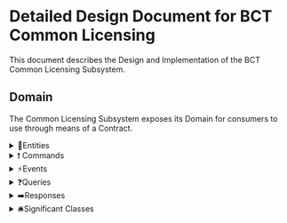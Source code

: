 Detailed Design Document for BCT Common Licensing
=================================================

This document describes the Design and Implementation of the BCT Common
Licensing Subsystem.

Domain
------

The Common Licensing Subsystem exposes its Domain for consumers to use
through means of a Contract.

<details>

<summary>🧱Entities</summary>

  -----------------------------------------------------------------------------------------------------------------------------------------
  Entity Name                                                                                           Description
  ----------------------------------------------------------------------------------------------------- -----------------------------------
  [**BaseLicense**](../src/Bct.Common.Licensing.Contract/Entities/BaseLicense.cs)                       Base class inherited by the
                                                                                                        following entities:
                                                                                                        `DeviceLicense`, `FeatureLicense`
                                                                                                        and `TokenLicense`

  [DeviceLicense](../src/Bct.Common.Licensing.Contract/Entities/DeviceLicense.cs)                       Represents a Device License.

  [FeatureLicense](../src/Bct.Common.Licensing.Contract/Entities/FeatureLicense.cs)                     Represents a Feature License.

  [TokenLicense](../src/Bct.Common.Licensing.Contract/Entities/TokenLicense.cs)                         Represents a Token License.

  [DeviceLicenseAllocation](../src/Bct.Common.Licensing.Contract/Entities/DeviceLicenseAllocation.cs)   Represents allocations of devices
                                                                                                        of a Device License.

  [TokenGracePeriod](../src/Bct.Common.Licensing.Contract/Entities/TokenGracePeriod.cs)                 Represents a grace period on a
                                                                                                        Token License.
  -----------------------------------------------------------------------------------------------------------------------------------------

</details>
<details>

<summary>❗ Commands</summary>

  -------------------------------------------------------------------------------------------------------------------------------------------------
  Command Name                                                                                                  Description
  ------------------------------------------------------------------------------------------------------------- -----------------------------------
  [AllocateLicenseToDevice](../src/Bct.Common.Licensing.Contract/Commands/AllocateLicenseToDevice.cs)           Attempts to create a
                                                                                                                `DeviceLicenseAllocation`,
                                                                                                                consuming allocations from a
                                                                                                                `DeviceLicense`.

  [**BaseCommand**](../src/Bct.Common.Licensing.Contract/Commands/BaseCommand.cs)                               Base Command inherited by all
                                                                                                                commands in the Contract.

  [**BaseCreateLicenseCommand**](../src/Bct.Common.Licensing.Contract/Commands/BaseLicenseCreationCommand.cs)   Base Command inherited by the
                                                                                                                following commands:
                                                                                                                `CreateDeviceLicense`,
                                                                                                                `CreateTokenLicense` and
                                                                                                                `CreateTokenLicense`.

  [ConsumeTokens](../src/Bct.Common.Licensing.Contract/Commands/ConsumeTokens.cs)                               Consumes Tokens from a
                                                                                                                `TokenLicense`.

  [CreateDeviceLicense](../src/Bct.Common.Licensing.Contract/Commands/CreateDeviceLicense.cs)                   Creates a `DeviceLicense` in the
                                                                                                                system.

  [CreateFeatureLicense](../src/Bct.Common.Licensing.Contract/Commands/CreateFeatureLicense.cs)                 Creates a `FeatureLicense` in the
                                                                                                                system.

  [CreateTokenLicense](../src/Bct.Common.Licensing.Contract/Commands/CreateTokenLicense.cs)                     Creates a `TokenLicense` in the
                                                                                                                system.

  [DeleteLicense](../src/Bct.Common.Licensing.Contract/Commands/DeleteLicense.cs)                               Deletes any license from the
                                                                                                                system.

  [SetAvailableTokensValue](../src/Bct.Common.Licensing.Contract/Commands/SetAvailableTokensValue.cs)           Sets the available tokens value of
                                                                                                                a `TokenLicense` entity.

  [SetIsEnabledValue](../src/Bct.Common.Licensing.Contract/Commands/SetIsEnabledValue.cs)                       Sets the IsEnabled value of a
                                                                                                                `FeatureLicense` in the system.

  [SetMaximumAllocationsValue](../src/Bct.Common.Licensing.Contract/Commands/SetMaximumAllocationsValue.cs)     Sets the maximum number of
                                                                                                                allocations of a `DeviceLicense` in
                                                                                                                the system.

  [SetTokenGracePeriod](../src/Bct.Common.Licensing.Contract/Commands/SetTokenGracePeriod.cs).                  Sets the time in days that a grace
                                                                                                                period may last as well as maximum
                                                                                                                token value that can be used during
                                                                                                                grace period.
  -------------------------------------------------------------------------------------------------------------------------------------------------

</details>
<details>

<summary>⚡Events</summary>

  ---------------------------------------------------------------------------------------------------------------------------------------------------
  Event Name                                                                                                      Description
  --------------------------------------------------------------------------------------------------------------- -----------------------------------
  [AvailableTokensValueUpdated](../src/Bct.Common.Licensing.Contract/Events/AvailableTokensValueUpdated.cs)       The system emits this event when
                                                                                                                  the Available Tokens value of a
                                                                                                                  `TokenLicense` is updated.

  [**BaseLicensingEvent**](../src/Bct.Common.Licensing.Contract/Events/BaseLicensingEvent.cs)                     Base Event inherited by all events
                                                                                                                  in the Contract.

  [DeviceLicenseCreated](../src/Bct.Common.Licensing.Contract/Events/DeviceLicenseCreated.cs)                     The system emits this event when a
                                                                                                                  new `DeviceLicense` is created.

  [FeatureLicenseCreated](../src/Bct.Common.Licensing.Contract/Events/FeatureLicenseCreated.cs)                   The system emits this event when a
                                                                                                                  new `FeatureLicense` is created.

  [IsEnabledValueUpdated](../src/Bct.Common.Licensing.Contract/Events/IsEnabledValueUpdated.cs)                   The system emits this event when
                                                                                                                  the value of `IsEnabled` of a
                                                                                                                  `FeatureLicense` changes.

  [LicenseAllocatedToDevice](../src/Bct.Common.Licensing.Contract/Events/LicenseAllocatedToDevice.cs)             The system emits this event when a
                                                                                                                  new `DeviceLicenseAllocation` is
                                                                                                                  created in the system.

  [LicenseDeallocatedFromDevice](../src/Bct.Common.Licensing.Contract/Events/LicenseDeallocatedFromDevice.cs)     The system emits this event when an
                                                                                                                  allocation is removed from a
                                                                                                                  `DeviceLicense` and subsequently a
                                                                                                                  `DeviceLicenseAllocation` is
                                                                                                                  closed.

  [LicenseDeleted](../src/Bct.Common.Licensing.Contract/Events/LicenseDeleted.cs)                                 The system emits this event when
                                                                                                                  any `BaseLicense` is deleted.

  [MaximumAllocationValueUpdated](../src/Bct.Common.Licensing.Contract/Events/MaximumAllocationValueUpdated.cs)   The system emits this event when
                                                                                                                  the `MaximumAllocations` value of a
                                                                                                                  `DeviceLicense` is updated.

  [TokenLicenseCreated](../src/Bct.Common.Licensing.Contract/Events/TokenLicenseCreated.cs)                       The system emits this event when a
                                                                                                                  new `TokenLicense` is created.

  [TokensConsumed](../src/Bct.Common.Licensing.Contract/Events/TokensConsumed.cs)                                 The system emits this event when
                                                                                                                  tokens were consumed from a
                                                                                                                  `TokenLicense`.

  [TokenGracePeriodCreated](../src/Bct.Common.Licensing.Contract/Events/TokenGracePeriodCreated.cs)               The system emits this event when a
                                                                                                                  Grace Period was created for a
                                                                                                                  `TokenLicense`.
  ---------------------------------------------------------------------------------------------------------------------------------------------------

</details>
<details>

<summary>❓Queries</summary>

  --------------------------------------------------------------------------------------------------------------------------------------------------------
  Query Name                                                                                                           Description
  -------------------------------------------------------------------------------------------------------------------- -----------------------------------
  [**BaseQuery**](../src/Bct.Common.Licensing.Contract/Queries/BaseQuery.cs)                                           Base Query inherited by all queries
                                                                                                                       in the Contract.

  [GetAllDeviceLicenses](../src/Bct.Common.Licensing.Contract/Queries/GetAllDeviceLicenses.cs)                         Gets all not-deleted
                                                                                                                       `DeviceLicense`.

  [GetDeviceLicensesByFilter](../src/Bct.Common.Licensing.Contract/Queries/GetDeviceLicensesByFilter.cs)               Gets all not-deleted
                                                                                                                       `DeviceLicense` by specific
                                                                                                                       filters.

  [GetDeviceLicenseById](../src/Bct.Common.Licensing.Contract/Queries/GetDeviceLicenseById.cs)                         Gets not-deleted `DeviceLicense` by
                                                                                                                       id.

  [GetDeviceAllocationsByLicenseId](../src/Bct.Common.Licensing.Contract/Queries/GetDeviceAllocationsByLicenseId.cs)   Gets all non-released (default)
                                                                                                                       `DeviceLicenseAllocation` of a
                                                                                                                       `DeviceLicense`.

  [GetAllFeatureLicenses](../src/Bct.Common.Licensing.Contract/Queries/GetAllFeatureLicenses.cs)                       Gets all not-deleted
                                                                                                                       `FeatureLicense`.

  [GetFeatureLicensesByFilter](../src/Bct.Common.Licensing.Contract/Queries/GetFeatureLicensesByFilter.cs)             Gets all not-deleted
                                                                                                                       `FeatureLicense` by specific
                                                                                                                       filters.

  [GetAllTokenLicenses](../src/Bct.Common.Licensing.Contract/Queries/GetAllTokenLicenses.cs)                           Gets all not-deleted
                                                                                                                       `TokenLicense`.

  [GetTokenLicensesByFilter](../src/Bct.Common.Licensing.Contract/Queries/GetTokenLicensesByFilter.cs)                 Gets all not-deleted `TokenLicense`
                                                                                                                       by specific filters.
  --------------------------------------------------------------------------------------------------------------------------------------------------------

</details>
<details>

<summary>➡️Responses</summary>

  ----------------------------------------------------------------------------------------------------------------------------------------------------------------------------------
  Response Name                                                                                                         Responds to Command              Description
  --------------------------------------------------------------------------------------------------------------------- -------------------------------- ---------------------------
  [**BaseResponse**](../src/Bct.Common.Licensing.Contract/Messages/BaseResponse.cs)                                     `ConsumeTokens`,                 All responses inherit this
                                                                                                                        `DeleteLicense`,                 Base Response. Contains the
                                                                                                                        `DeallocateLicenseFromDevice`,   status of the operation and
                                                                                                                        `SetAvailableTokensValue`,       any errors that this
                                                                                                                        `SetIsEnabledValue`,             operation incurred while
                                                                                                                        `SetMaximumAllocationsValue`     being processed by the
                                                                                                                                                         system in an unsuccessful
                                                                                                                                                         scenario.

  [CreateLicenseResponse](../src/Bct.Common.Licensing.Contract/Messages/CreateLicenseResponse.cs)                       `CreateDeviceLicense`,           Contains the ID of the
                                                                                                                        `CreateTokenLicense`,            created license in the
                                                                                                                        `CreateFeatureLicense`           system.

  [AllocateLicenseToDeviceResponse](../src/Bct.Common.Licensing.Contract/Messages/AllocateLicenseToDeviceResponse.cs)   `AllocateLicenseToDevice`        Contains the ID of the
                                                                                                                                                         created
                                                                                                                                                         `DeviceLicenseAllocation`
                                                                                                                                                         in the system.

  [GetDeviceLicensesResponse](../src/Bct.Common.Licensing.Contract/Messages/GetDeviceLicensesResponse.cs)               `GetDeviceLicenses`              Contains a List of queried
                                                                                                                                                         device licenses.
  ----------------------------------------------------------------------------------------------------------------------------------------------------------------------------------

</details>
<details>

<summary>🛎️Significant Classes</summary>

  --------------------------------------------------------------------------------------------------------------------------------
  Class Name                                                                                   Class Description
  -------------------------------------------------------------------------------------------- -----------------------------------
  [**LicenseErrorItem**](../src/Bct.Common.Licensing.Contract/Responses/LicenseErrorItem.cs)   Main Class used for providing
                                                                                               consumers with ability to debug
                                                                                               errors that are occurring in the
                                                                                               system. It contains a reference to
                                                                                               `LicenseErrorType` enum, the
                                                                                               `Source` which explains which field
                                                                                               caused the `LicenseErrorType` as
                                                                                               well as an optional `Payload` which
                                                                                               can include advanced debugging
                                                                                               information.

  [**LicenseErrorType**](../src/Bct.Common.Licensing.Contract/Enums/LicenseErrorType.cs)       Enumeration used to indicate what
                                                                                               error type occurred in the system.
                                                                                               The error types are in a
                                                                                               human-readable format to quickly
                                                                                               pin-point the nature of the error.

  [**LicenseType**](../src/Bct.Common.Licensing.Contract/Constants/LicenseType.cs)             Enumeration describing the
                                                                                               LicenseType of any given license.

  [**RestRoutes**](../src/Bct.Common.Licensing.Contract/Constants/RestRoutes.cs)               Constants that define the set of
                                                                                               defined licensing service REST
                                                                                               routes.
  --------------------------------------------------------------------------------------------------------------------------------

</details>
